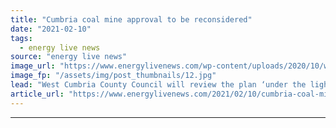 ```yaml
---
title: "Cumbria coal mine approval to be reconsidered"
date: "2021-02-10"
tags: 
  - energy live news
source: "energy live news"
image_url: "https://www.energylivenews.com/wp-content/uploads/2020/10/web_medium_woodhouse-colliery-cgi_3-west-cumbria-mining-768x477_720x412.jpg"
image_fp: "/assets/img/post_thumbnails/12.jpg"
lead: "West Cumbria County Council will review the plan ‘under the light of new information’"
article_url: "https://www.energylivenews.com/2021/02/10/cumbria-coal-mine-approval-to-be-reconsidered/"
---
```


---
